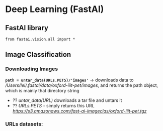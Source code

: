 # Deep Learning (FastAI)

## FastAI library

`from fastai.vision.all import *`


## Image Classification
### Downloading Images
**`path = untar_data(URLs.PETS)/'images'`** -> downloads data to */Users/lei/.fastai/data/oxford-iiit-pet/images*, and returns the path object, which is mainly that directory string
- ⁇ *untar_data(URL)* downloads a tar file and untars it 
- ⁇ *URLs.PETS* - simply returns this URL *https://s3.amazonaws.com/fast-ai-imageclas/oxford-iiit-pet.tgz*


### URLs datasets:
